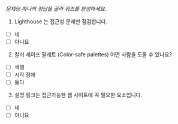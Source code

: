 *문제당 하나의 정답을 골라 퀴즈를 완성하세요.*

1. Lighthouse 는 접근성 문제만 점검합니다.

- [ ] 네
- [ ] 아니요

2. 칼러 세이프 팔레트 (Color-safe palettes) 어떤 사람을 도울 수 있나요?

- [ ] 색맹
- [ ] 시각 장애
- [ ] 둘다

3. 설명 링크는 접근가능한 웹 사이트에 꼭 필요한 요소입니다.
   
- [ ] 네
- [ ] 아니요
